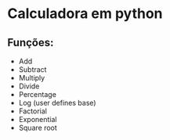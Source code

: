 # Calculadora em python

## Funções:
- Add
- Subtract
- Multiply
- Divide
- Percentage
- Log (user defines base)
- Factorial
- Exponential
- Square root